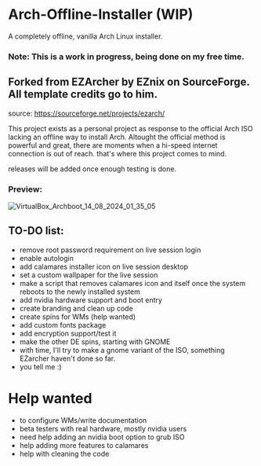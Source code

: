 # Arch-Offline-Installer (WIP)
A completely offline, vanilla Arch Linux installer.

### Note: This is a work in progress, being done on my free time.

## Forked from EZArcher by EZnix on SourceForge. All template credits go to him.
source: https://sourceforge.net/projects/ezarch/

This project exists as a personal project as response to the official Arch ISO lacking an offline way to install Arch. Altought the official method is powerful and great, there are moments when a hi-speed internet connection is out of reach. that's where this project comes to mind. 

releases will be added once enough testing is done.


### Preview: 

![VirtualBox_Archboot_14_08_2024_01_35_05](https://github.com/user-attachments/assets/7dbfc271-117e-4ac2-a4d2-53bc4206a248)


## TO-DO list:

- remove root password requirement on live session login
- enable autologin
- add calamares installer icon on live session desktop
- set a custom wallpaper for the live session
- make a script that removes calamares icon and itself once the system reboots to the newly installed system
- add nvidia hardware support and boot entry
- create branding and clean up code
- create spins for WMs (help wanted)
- add custom fonts package
- add encryption support/test it
- make the other DE spins, starting with GNOME
- with time, I'll try to make a gnome variant of the ISO, something EZarcher haven't done so far.
- you tell me :)


# Help wanted
- to configure WMs/write documentation
- beta testers with real hardware, mostly nvidia users
- need help adding an nvidia boot option to grub ISO
- help adding more features to calamares
- help with cleaning the code
